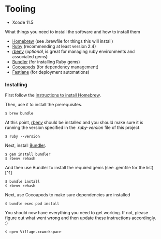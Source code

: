 # Tooling

* Xcode 11.5

What things you need to install the software and how to install them

- [Homebrew](#) (see .brewfile for things this will install)
- [Ruby](#) (recommending at least version 2.4)
- [rbenv](#) (_optional_, is great for managing ruby environments and associated gems)
- [Bundler](#) (for installing Ruby gems)
- [Cocoapods](#) (for dependency management)
- [Fastlane](#) (for deployment automations)

### Installing

First follow the [instructions to install Homebrew](#).

Then, use it to install the prerequisites.

	$ brew bundle

At this point, [rbenv](#) should be installed and you should make sure it is running the version specified in the _.ruby-version_ file of this project.

	$ ruby --version

Next, install [Bundler](#).

	$ gem install bundler
	$ rbenv rehash

And then use Bundler to install the required gems (see .gemfile for the list)[^1]

	$ bundle install
	$ rbenv rehash

Next, use Cocoapods to make sure dependencies are installed

	$ bundle exec pod install

You should now have everything you need to get working. If not, please figure out what went wrong and then update these instructions accordingly. :)

	$ open Village.xcworkspace
